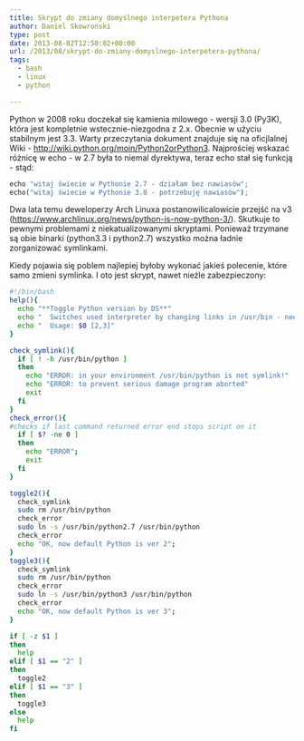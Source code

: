 ```yaml
---
title: Skrypt do zmiany domyślnego interpetera Pythona
author: Daniel Skowroński
type: post
date: 2013-08-02T12:50:02+00:00
url: /2013/08/skrypt-do-zmiany-domyslnego-interpetera-pythona/
tags:
  - bash
  - linux
  - python

---
```

Python w 2008 roku doczekał się kamienia milowego - wersji 3.0 (Py3K), która jest kompletnie wstecznie-niezgodna z 2.x. Obecnie w użyciu stabilnym jest 3.3. Warty przeczytania dokument znajduje się na oficjlalnej Wiki - http://wiki.python.org/moin/Python2orPython3. Najprościej wskazać różnicę w echo - w 2.7 była to niemal dyrektywa, teraz echo stał się funkcją<!--break--> - stąd:

```python
echo "witaj świecie w Pythonie 2.7 - działam bez nawiasów";
echo("witaj świecie w Pythonie 3.0 - potrzebuję nawiasów");

```


Dwa lata temu deweloperzy Arch Linuxa postanowilicalowicie przejść na v3 (https://www.archlinux.org/news/python-is-now-python-3/). Skutkuje to pewnymi problemami z niekatualizowanymi skryptami. Ponieważ trzymane są obie binarki (python3.3 i python2.7) wszystko można ładnie zorganizować symlinkami.

Kiedy pojawia się poblem najlepiej byłoby wykonać jakieś polecenie, które samo zmieni symlinka. I oto jest skrypt, nawet nieźle zabezpieczony:

```bash
#!/bin/bash
help(){
  echo "**Toggle Python version by DS**"
  echo "  Switches used interpreter by changing links in /usr/bin - needs root"
  echo "  Usage: $0 [2,3]"
}

check_symlink(){
  if [ ! -h /usr/bin/python ]
  then
    echo "ERROR: in your environment /usr/bin/python is not symlink!"
    echo "ERROR: to prevent serious damage program aborted"
    exit
  fi
}
check_error(){
#checks if last command returned error end stops script on it
  if [ $? -ne 0 ]
  then
    echo "ERROR";
    exit
  fi
}

toggle2(){
  check_symlink
  sudo rm /usr/bin/python
  check_error
  sudo ln -s /usr/bin/python2.7 /usr/bin/python
  check_error
  echo "OK, now default Python is ver 2";
}
toggle3(){
  check_symlink
  sudo rm /usr/bin/python
  check_error
  sudo ln -s /usr/bin/python3 /usr/bin/python
  check_error
  echo "OK, now default Python is ver 3";
}

if [ -z $1 ]
then
  help
elif [ $1 == "2" ]
then
  toggle2
elif [ $1 == "3" ]
then
  toggle3
else
  help
fi

```
